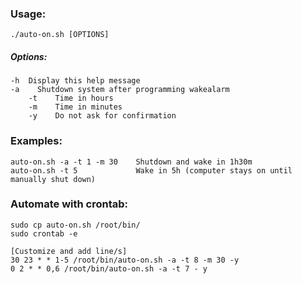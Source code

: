 ###  Usage: 

  	./auto-on.sh [OPTIONS]

#####  Options:

  	-h	Display this help message
   	-a    Shutdown system after programming wakealarm
    	-t    Time in hours
     	-m    Time in minutes
      	-y    Do not ask for confirmation

       
###  Examples:
  
  	auto-on.sh -a -t 1 -m 30    Shutdown and wake in 1h30m
	auto-on.sh -t 5             Wake in 5h (computer stays on until manually shut down)



###  Automate with crontab:

	sudo cp auto-on.sh /root/bin/
	sudo crontab -e

	[Customize and add line/s]
	30 23 * * 1-5 /root/bin/auto-on.sh -a -t 8 -m 30 -y
	0 2 * * 0,6 /root/bin/auto-on.sh -a -t 7 - y
